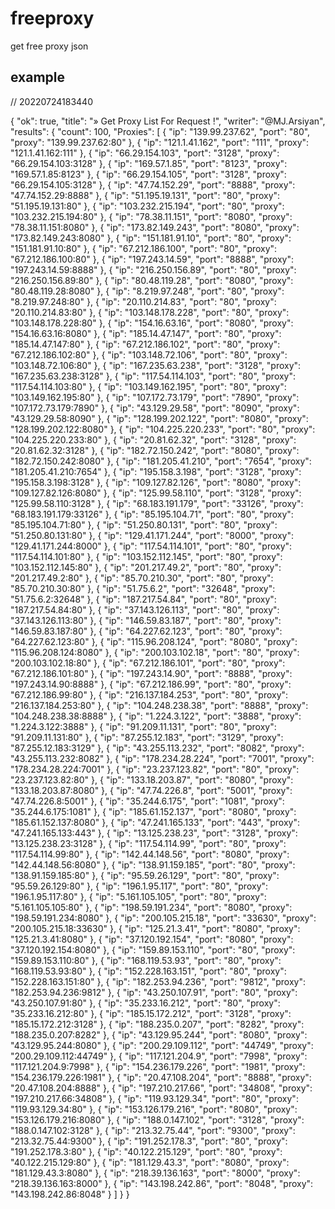 # freeproxy
get free proxy json

## example
// 20220724183440

{
  "ok": true,
  "title": "» Get Proxy List For Request !",
  "writer": "@MJ.Arsiyan",
  "results": {
    "count": 100,
    "Proxies": [
      {
        "ip": "139.99.237.62",
        "port": "80",
        "proxy": "139.99.237.62:80"
      },
      {
        "ip": "121.1.41.162",
        "port": "111",
        "proxy": "121.1.41.162:111"
      },
      {
        "ip": "66.29.154.103",
        "port": "3128",
        "proxy": "66.29.154.103:3128"
      },
      {
        "ip": "169.57.1.85",
        "port": "8123",
        "proxy": "169.57.1.85:8123"
      },
      {
        "ip": "66.29.154.105",
        "port": "3128",
        "proxy": "66.29.154.105:3128"
      },
      {
        "ip": "47.74.152.29",
        "port": "8888",
        "proxy": "47.74.152.29:8888"
      },
      {
        "ip": "51.195.19.131",
        "port": "80",
        "proxy": "51.195.19.131:80"
      },
      {
        "ip": "103.232.215.194",
        "port": "80",
        "proxy": "103.232.215.194:80"
      },
      {
        "ip": "78.38.11.151",
        "port": "8080",
        "proxy": "78.38.11.151:8080"
      },
      {
        "ip": "173.82.149.243",
        "port": "8080",
        "proxy": "173.82.149.243:8080"
      },
      {
        "ip": "151.181.91.10",
        "port": "80",
        "proxy": "151.181.91.10:80"
      },
      {
        "ip": "67.212.186.100",
        "port": "80",
        "proxy": "67.212.186.100:80"
      },
      {
        "ip": "197.243.14.59",
        "port": "8888",
        "proxy": "197.243.14.59:8888"
      },
      {
        "ip": "216.250.156.89",
        "port": "80",
        "proxy": "216.250.156.89:80"
      },
      {
        "ip": "80.48.119.28",
        "port": "8080",
        "proxy": "80.48.119.28:8080"
      },
      {
        "ip": "8.219.97.248",
        "port": "80",
        "proxy": "8.219.97.248:80"
      },
      {
        "ip": "20.110.214.83",
        "port": "80",
        "proxy": "20.110.214.83:80"
      },
      {
        "ip": "103.148.178.228",
        "port": "80",
        "proxy": "103.148.178.228:80"
      },
      {
        "ip": "154.16.63.16",
        "port": "8080",
        "proxy": "154.16.63.16:8080"
      },
      {
        "ip": "185.14.47.147",
        "port": "80",
        "proxy": "185.14.47.147:80"
      },
      {
        "ip": "67.212.186.102",
        "port": "80",
        "proxy": "67.212.186.102:80"
      },
      {
        "ip": "103.148.72.106",
        "port": "80",
        "proxy": "103.148.72.106:80"
      },
      {
        "ip": "167.235.63.238",
        "port": "3128",
        "proxy": "167.235.63.238:3128"
      },
      {
        "ip": "117.54.114.103",
        "port": "80",
        "proxy": "117.54.114.103:80"
      },
      {
        "ip": "103.149.162.195",
        "port": "80",
        "proxy": "103.149.162.195:80"
      },
      {
        "ip": "107.172.73.179",
        "port": "7890",
        "proxy": "107.172.73.179:7890"
      },
      {
        "ip": "43.129.29.58",
        "port": "8090",
        "proxy": "43.129.29.58:8090"
      },
      {
        "ip": "128.199.202.122",
        "port": "8080",
        "proxy": "128.199.202.122:8080"
      },
      {
        "ip": "104.225.220.233",
        "port": "80",
        "proxy": "104.225.220.233:80"
      },
      {
        "ip": "20.81.62.32",
        "port": "3128",
        "proxy": "20.81.62.32:3128"
      },
      {
        "ip": "182.72.150.242",
        "port": "8080",
        "proxy": "182.72.150.242:8080"
      },
      {
        "ip": "181.205.41.210",
        "port": "7654",
        "proxy": "181.205.41.210:7654"
      },
      {
        "ip": "195.158.3.198",
        "port": "3128",
        "proxy": "195.158.3.198:3128"
      },
      {
        "ip": "109.127.82.126",
        "port": "8080",
        "proxy": "109.127.82.126:8080"
      },
      {
        "ip": "125.99.58.110",
        "port": "3128",
        "proxy": "125.99.58.110:3128"
      },
      {
        "ip": "68.183.191.179",
        "port": "33126",
        "proxy": "68.183.191.179:33126"
      },
      {
        "ip": "85.195.104.71",
        "port": "80",
        "proxy": "85.195.104.71:80"
      },
      {
        "ip": "51.250.80.131",
        "port": "80",
        "proxy": "51.250.80.131:80"
      },
      {
        "ip": "129.41.171.244",
        "port": "8000",
        "proxy": "129.41.171.244:8000"
      },
      {
        "ip": "117.54.114.101",
        "port": "80",
        "proxy": "117.54.114.101:80"
      },
      {
        "ip": "103.152.112.145",
        "port": "80",
        "proxy": "103.152.112.145:80"
      },
      {
        "ip": "201.217.49.2",
        "port": "80",
        "proxy": "201.217.49.2:80"
      },
      {
        "ip": "85.70.210.30",
        "port": "80",
        "proxy": "85.70.210.30:80"
      },
      {
        "ip": "51.75.6.2",
        "port": "32648",
        "proxy": "51.75.6.2:32648"
      },
      {
        "ip": "187.217.54.84",
        "port": "80",
        "proxy": "187.217.54.84:80"
      },
      {
        "ip": "37.143.126.113",
        "port": "80",
        "proxy": "37.143.126.113:80"
      },
      {
        "ip": "146.59.83.187",
        "port": "80",
        "proxy": "146.59.83.187:80"
      },
      {
        "ip": "64.227.62.123",
        "port": "80",
        "proxy": "64.227.62.123:80"
      },
      {
        "ip": "115.96.208.124",
        "port": "8080",
        "proxy": "115.96.208.124:8080"
      },
      {
        "ip": "200.103.102.18",
        "port": "80",
        "proxy": "200.103.102.18:80"
      },
      {
        "ip": "67.212.186.101",
        "port": "80",
        "proxy": "67.212.186.101:80"
      },
      {
        "ip": "197.243.14.90",
        "port": "8888",
        "proxy": "197.243.14.90:8888"
      },
      {
        "ip": "67.212.186.99",
        "port": "80",
        "proxy": "67.212.186.99:80"
      },
      {
        "ip": "216.137.184.253",
        "port": "80",
        "proxy": "216.137.184.253:80"
      },
      {
        "ip": "104.248.238.38",
        "port": "8888",
        "proxy": "104.248.238.38:8888"
      },
      {
        "ip": "1.224.3.122",
        "port": "3888",
        "proxy": "1.224.3.122:3888"
      },
      {
        "ip": "91.209.11.131",
        "port": "80",
        "proxy": "91.209.11.131:80"
      },
      {
        "ip": "87.255.12.183",
        "port": "3129",
        "proxy": "87.255.12.183:3129"
      },
      {
        "ip": "43.255.113.232",
        "port": "8082",
        "proxy": "43.255.113.232:8082"
      },
      {
        "ip": "178.234.28.224",
        "port": "7001",
        "proxy": "178.234.28.224:7001"
      },
      {
        "ip": "23.237.123.82",
        "port": "80",
        "proxy": "23.237.123.82:80"
      },
      {
        "ip": "133.18.203.87",
        "port": "8080",
        "proxy": "133.18.203.87:8080"
      },
      {
        "ip": "47.74.226.8",
        "port": "5001",
        "proxy": "47.74.226.8:5001"
      },
      {
        "ip": "35.244.6.175",
        "port": "1081",
        "proxy": "35.244.6.175:1081"
      },
      {
        "ip": "185.61.152.137",
        "port": "8080",
        "proxy": "185.61.152.137:8080"
      },
      {
        "ip": "47.241.165.133",
        "port": "443",
        "proxy": "47.241.165.133:443"
      },
      {
        "ip": "13.125.238.23",
        "port": "3128",
        "proxy": "13.125.238.23:3128"
      },
      {
        "ip": "117.54.114.99",
        "port": "80",
        "proxy": "117.54.114.99:80"
      },
      {
        "ip": "142.44.148.56",
        "port": "8080",
        "proxy": "142.44.148.56:8080"
      },
      {
        "ip": "138.91.159.185",
        "port": "80",
        "proxy": "138.91.159.185:80"
      },
      {
        "ip": "95.59.26.129",
        "port": "80",
        "proxy": "95.59.26.129:80"
      },
      {
        "ip": "196.1.95.117",
        "port": "80",
        "proxy": "196.1.95.117:80"
      },
      {
        "ip": "5.161.105.105",
        "port": "80",
        "proxy": "5.161.105.105:80"
      },
      {
        "ip": "198.59.191.234",
        "port": "8080",
        "proxy": "198.59.191.234:8080"
      },
      {
        "ip": "200.105.215.18",
        "port": "33630",
        "proxy": "200.105.215.18:33630"
      },
      {
        "ip": "125.21.3.41",
        "port": "8080",
        "proxy": "125.21.3.41:8080"
      },
      {
        "ip": "37.120.192.154",
        "port": "8080",
        "proxy": "37.120.192.154:8080"
      },
      {
        "ip": "159.89.153.110",
        "port": "80",
        "proxy": "159.89.153.110:80"
      },
      {
        "ip": "168.119.53.93",
        "port": "80",
        "proxy": "168.119.53.93:80"
      },
      {
        "ip": "152.228.163.151",
        "port": "80",
        "proxy": "152.228.163.151:80"
      },
      {
        "ip": "182.253.94.236",
        "port": "9812",
        "proxy": "182.253.94.236:9812"
      },
      {
        "ip": "43.250.107.91",
        "port": "80",
        "proxy": "43.250.107.91:80"
      },
      {
        "ip": "35.233.16.212",
        "port": "80",
        "proxy": "35.233.16.212:80"
      },
      {
        "ip": "185.15.172.212",
        "port": "3128",
        "proxy": "185.15.172.212:3128"
      },
      {
        "ip": "188.235.0.207",
        "port": "8282",
        "proxy": "188.235.0.207:8282"
      },
      {
        "ip": "43.129.95.244",
        "port": "8080",
        "proxy": "43.129.95.244:8080"
      },
      {
        "ip": "200.29.109.112",
        "port": "44749",
        "proxy": "200.29.109.112:44749"
      },
      {
        "ip": "117.121.204.9",
        "port": "7998",
        "proxy": "117.121.204.9:7998"
      },
      {
        "ip": "154.236.179.226",
        "port": "1981",
        "proxy": "154.236.179.226:1981"
      },
      {
        "ip": "20.47.108.204",
        "port": "8888",
        "proxy": "20.47.108.204:8888"
      },
      {
        "ip": "197.210.217.66",
        "port": "34808",
        "proxy": "197.210.217.66:34808"
      },
      {
        "ip": "119.93.129.34",
        "port": "80",
        "proxy": "119.93.129.34:80"
      },
      {
        "ip": "153.126.179.216",
        "port": "8080",
        "proxy": "153.126.179.216:8080"
      },
      {
        "ip": "188.0.147.102",
        "port": "3128",
        "proxy": "188.0.147.102:3128"
      },
      {
        "ip": "213.32.75.44",
        "port": "9300",
        "proxy": "213.32.75.44:9300"
      },
      {
        "ip": "191.252.178.3",
        "port": "80",
        "proxy": "191.252.178.3:80"
      },
      {
        "ip": "40.122.215.129",
        "port": "80",
        "proxy": "40.122.215.129:80"
      },
      {
        "ip": "181.129.43.3",
        "port": "8080",
        "proxy": "181.129.43.3:8080"
      },
      {
        "ip": "218.39.136.163",
        "port": "8000",
        "proxy": "218.39.136.163:8000"
      },
      {
        "ip": "143.198.242.86",
        "port": "8048",
        "proxy": "143.198.242.86:8048"
      }
    ]
  }
}
